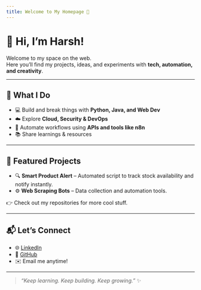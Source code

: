 ```yaml
---
title: Welcome to My Homepage 🚀
---
```


# 👋 Hi, I’m Harsh!

Welcome to my space on the web.  
Here you’ll find my projects, ideas, and experiments with **tech, automation, and creativity**.  

---

## 🌟 What I Do
- 💻 Build and break things with **Python, Java, and Web Dev**
- ☁️ Explore **Cloud, Security & DevOps**
- 🔗 Automate workflows using **APIs and tools like n8n**
- 📚 Share learnings & resources  

---

## 🚧 Featured Projects
- 🔍 **Smart Product Alert** – Automated script to track stock availability and notify instantly.  
- ⚙️ **Web Scraping Bots** – Data collection and automation tools.  

👉 Check out my repositories for more cool stuff.  

---

## 📬 Let’s Connect
- 🌐 [LinkedIn](https://linkedin.com)  
- 🐙 [GitHub](https://github.com/singhharsh77)  
- ✉️ Email me anytime!  

---

> _“Keep learning. Keep building. Keep growing.”_ ✨
